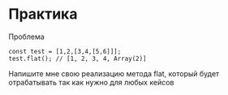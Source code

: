 # Практика

Проблема

```
const test = [1,2,[3,4,[5,6]]];
test.flat(); // [1, 2, 3, 4, Array(2)]

```

Напишите мне свою реализацию метода flat, который будет отрабатывать так как нужно для любых кейсов
